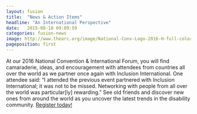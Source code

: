 ```yaml
---
layout: fusion
title:  "News & Action Items"
headline: "An International Perspective"
date:   2015-08-18 09:09:59
categories: fusion-news
image: http://www.thearc.org/image/National-Conv-Logo-2016-H-full-color.png
pageposition: first
---
```

At our 2016 National Convention & International Forum, you will find camaraderie, ideas, and encouragement with attendees from countries all over the world as we partner once again with Inclusion International. One attendee said: “I attended the previous event partnered with Inclusion International; it was not to be missed. Networking with people from all over the world was particular[ly] rewarding.” See old friends and discover new ones from around the world as you uncover the latest trends in the disability community. <a href="http://convention.thearc.org">Register today!</a>